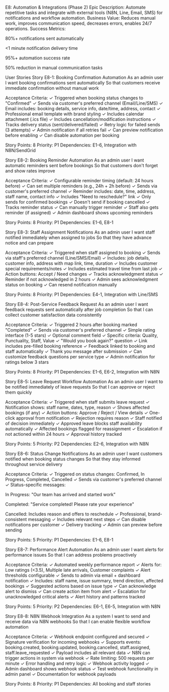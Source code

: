 E8: Automation & Integrations (Phase 2)
Epic Description: Automate repetitive tasks and integrate with external tools (N8N, Line, Email, SMS) for notifications and workflow automation.
Business Value: Reduces manual work, improves communication speed, decreases errors, enables 24/7 operations.
Success Metrics:

80%+ notifications sent automatically

<1 minute notification delivery time

95%+ automation success rate

50% reduction in manual communication tasks

User Stories
Story E8-1: Booking Confirmation Automation
As an admin user
I want booking confirmations sent automatically
So that customers receive immediate confirmation without manual work

Acceptance Criteria:
✓ Triggered when booking status changes to "Confirmed"
✓ Sends via customer's preferred channel (Email/Line/SMS)
✓ Email includes: booking details, service info, date/time, address, contact
✓ Professional email template with brand styling
✓ Includes calendar attachment (.ics file)
✓ Includes cancellation/modification instructions
✓ Tracks delivery status (sent/delivered/failed)
✓ Retry logic for failed sends (3 attempts)
✓ Admin notification if all retries fail
✓ Can preview notification before enabling
✓ Can disable automation per booking

Story Points: 8
Priority: P1
Dependencies: E1-6, Integration with N8N/SendGrid

Story E8-2: Booking Reminder Automation
As an admin user
I want automatic reminders sent before bookings
So that customers don't forget and show rates improve

Acceptance Criteria:
✓ Configurable reminder timing (default: 24 hours before)
✓ Can set multiple reminders (e.g., 24h + 2h before)
✓ Sends via customer's preferred channel
✓ Reminder includes: date, time, address, staff name, contact info
✓ Includes "Need to reschedule?" link
✓ Only sends for confirmed bookings
✓ Doesn't send if booking cancelled
✓ Tracks reminder status
✓ Can manually trigger reminder
✓ Staff also gets reminder (if assigned)
✓ Admin dashboard shows upcoming reminders

Story Points: 8
Priority: P1
Dependencies: E1-6, E8-1

Story E8-3: Staff Assignment Notifications
As an admin user
I want staff notified immediately when assigned to jobs
So that they have advance notice and can prepare

Acceptance Criteria:
✓ Triggered when staff assigned to booking
✓ Sends via staff's preferred channel (Line/SMS/Email)
✓ Includes: job details, customer info, address with map link, time, duration
✓ Includes customer special requirements/notes
✓ Includes estimated travel time from last job
✓ Action buttons: Accept / Need changes
✓ Tracks acknowledgment status
✓ Reminder if not acknowledged in 2 hours
✓ Admin sees acknowledgment status on booking
✓ Can resend notification manually

Story Points: 8
Priority: P1
Dependencies: E4-1, Integration with Line/SMS

Story E8-4: Post-Service Feedback Request
As an admin user
I want feedback requests sent automatically after job completion
So that I can collect customer satisfaction data consistently

Acceptance Criteria:
✓ Triggered 2 hours after booking marked "Completed"
✓ Sends via customer's preferred channel
✓ Simple rating interface (1-5 stars)
✓ Optional comment field
✓ Specific criteria: Quality, Punctuality, Staff, Value
✓ "Would you book again?" question
✓ Link includes pre-filled booking reference
✓ Feedback linked to booking and staff automatically
✓ Thank you message after submission
✓ Can customize feedback questions per service type
✓ Admin notification for ratings below 3 stars

Story Points: 8
Priority: P1
Dependencies: E1-6, E6-2, Integration with N8N

Story E8-5: Leave Request Workflow Automation
As an admin user
I want to be notified immediately of leave requests
So that I can approve or reject them quickly

Acceptance Criteria:
✓ Triggered when staff submits leave request
✓ Notification shows: staff name, dates, type, reason
✓ Shows affected bookings (if any)
✓ Action buttons: Approve / Reject / View details
✓ One-click approval from notification
✓ Rejection requires reason
✓ Staff notified of decision immediately
✓ Approved leave blocks staff availability automatically
✓ Affected bookings flagged for reassignment
✓ Escalation if not actioned within 24 hours
✓ Approval history tracked

Story Points: 5
Priority: P2
Dependencies: E2-6, Integration with N8N

Story E8-6: Status Change Notifications
As an admin user
I want customers notified when booking status changes
So that they stay informed throughout service delivery

Acceptance Criteria:
✓ Triggered on status changes: Confirmed, In Progress, Completed, Cancelled
✓ Sends via customer's preferred channel
✓ Status-specific messages:

In Progress: "Our team has arrived and started work"

Completed: "Service completed! Please rate your experience"

Cancelled: Includes reason and offers to reschedule
✓ Professional, brand-consistent messaging
✓ Includes relevant next steps
✓ Can disable notifications per customer
✓ Delivery tracking
✓ Admin can preview before sending

Story Points: 5
Priority: P1
Dependencies: E1-6, E8-1

Story E8-7: Performance Alert Automation
As an admin user
I want alerts for performance issues
So that I can address problems proactively

Acceptance Criteria:
✓ Automated weekly performance report
✓ Alerts for: Low ratings (<3.5), Multiple late arrivals, Customer complaints
✓ Alert thresholds configurable
✓ Sends to admin via email + dashboard notification
✓ Includes: staff name, issue summary, trend direction, affected bookings
✓ Suggested actions based on issue type
✓ Can acknowledge alert to dismiss
✓ Can create action item from alert
✓ Escalation for unacknowledged critical alerts
✓ Alert history and patterns tracked

Story Points: 5
Priority: P2
Dependencies: E6-1, E6-5, Integration with N8N

Story E8-8: N8N Webhook Integration
As a system
I want to send and receive data via N8N webhooks
So that I can enable flexible workflow automation

Acceptance Criteria:
✓ Webhook endpoint configured and secured
✓ Signature verification for incoming webhooks
✓ Supports events: booking.created, booking.updated, booking.cancelled, staff.assigned, staff.leave_requested
✓ Payload includes all relevant data
✓ N8N can trigger actions in system via webhook
✓ Rate limiting: 500 requests per minute
✓ Error handling and retry logic
✓ Webhook activity logged
✓ Admin dashboard shows webhook status
✓ Test webhook functionality in admin panel
✓ Documentation for webhook payloads

Story Points: 8
Priority: P1
Dependencies: All booking and staff stories